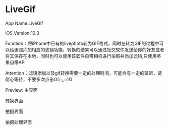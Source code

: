 # LiveGif
App Name:LiveGif

iOS Version:10.3

Function：将iPhone中已有的livephoto转为GIF格式，同时在转为GIF的过程中可以给该照片加相应的滤镜功能，转换的结果可以通过社交软件发送给你的好友或者将其保存在本地，同时也可以使用该软件自带相机进行拍照并添加滤镜,只使用苹果自带API

Attention：滤镜添加以及gif转换需要一定的处理时间，可能会有一定的延迟，请耐心等待，不要多次点击O(∩_∩)O

Preview:
主界面

转换界面

拍摄界面

拍摄处理界面
